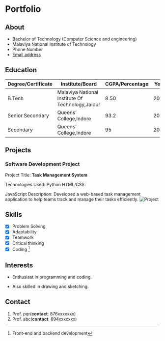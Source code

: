 # Portfolio

## About
+ Bachelor of Technology
(Computer Science and engineering)
+ Malaviya National Institute of Technology
+ Phone Number
+ [Email address](ruchika.yadav1285@gmail.com)

## Education
| Degree/Certificate | Institute/Board |CGPA/Percentage |Year|
|-------|--------|--------|--------|
| B.Tech | Malaviya National Institute Of Technology,Jaipur | 8.50 | 2027 |
| Senior Secondary |Queens’ College,Indore |93.2 | 2023|
| Secondary |Queens’ College,Indore |95 | 2021|

## Projects
### Software Development Project

Project Title: **Task Management System**

Technologies Used: Python HTML/CSS.

JavaScript Description: Developed a web-based task management application to help teams track and
manage their tasks efficiently.
![Project](https://www.ntaskmanager.com/wp-content/uploads/2020/10/project-design-in-project-management.png)

## Skills
- [x] Problem Solving
- [x] Adaptability
- [x] Teamwork
- [x] Critical thinking
- [x] Coding [^1]

[^1]: Front-end and backend development

## Interests
* Enthusiast in programming and coding.
- Also skilled in drawing and sketching.

## Contact

1. Prof. pqr(**contact**: 876xxxxxxx)
2. Prof. abc(**contact**: 894xxxxxxx)
